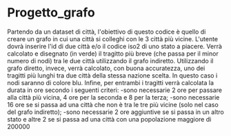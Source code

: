 # Progetto_grafo
Partendo da un dataset di città, l'obiettivo di questo codice è quello di creare un grafo in cui una città si colleghi con le 3 città più vicine. L'utente dovrà inserire l'id di due città e/o il codice iso2 di uno stato a piacere. Verrà calcolato e disegnato (in verde) il tragitto più breve (che passa per il minor numero di nodi) tra le due città utilizzando il grafo indiretto. Utilizzando il grafo diretto, invece, verrà calcolato, con buona accuratezza, uno dei tragitti più lunghi tra due città della stessa nazione scelta. In questo caso i nodi saranno di colore blu. Infine, per entrambi i tragitti verrà calcolata la durata in ore secondo i seguenti criteri: -sono necessarie 2 ore per passare alla città più vicina, 4 ore per la seconda e 8 per la terza; -sono necessarie 16 ore se si passa ad una città che non è tra le tre più vicine (solo nel caso del grafo indiretto); -sono necessarie 2 ore aggiuntive se si passa in un altro stato e altre 2 se si passa ad una città con una popolazione maggiore di 200000 
